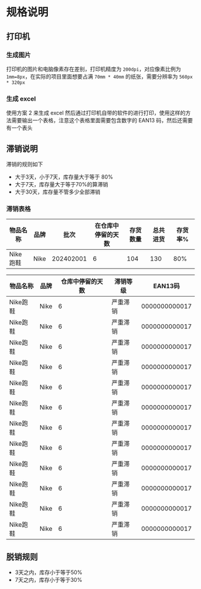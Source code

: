 # 规格说明

## 打印机

### 生成图片

打印机的图片和电脑像素存在差别，打印机精度为 `200dpi`，对应像素比例为 `1mm=8px`，在实际的项目里面想要占满 `70mm * 40mm` 的纸张，需要分辨率为 `560px * 320px`

### 生成 excel

使用方案 2 来生成 excel 然后通过打印机自带的软件的进行打印，使用这样的方法需要输出一个表格，注意这个表格里面需要包含数字的 EAN13 码，然后还需要有一个表头

## 滞销说明

滞销的规则如下

- 大于3天，小于7天，库存量大于等于 80%
- 大于7天，库存量大于等于70%的算滞销
- 大于30天，库存量不管多少全部滞销

### 滞销表格

| 物品名称 | 品牌 | 批次      | 在仓库中停留的天数 | 存货数量 | 总共进货 | 存货率% |
| -------- | ---- | --------- | ------------------ | -------- | -------- | ------- |
| Nike跑鞋 | Nike | 202402001 | 6                  | 104      | 130      | 80%     |



| 物品名称 | 品牌 | 仓库中停留的天数 | 滞销等级 | EAN13码       |
| -------- | ---- | ---------------- | -------- | ------------- |
| Nike跑鞋 | Nike | 6                | 严重滞销 | 0000000000017 |
| Nike跑鞋 | Nike | 6                | 严重滞销 | 0000000000017 |
| Nike跑鞋 | Nike | 6                | 严重滞销 | 0000000000017 |
| Nike跑鞋 | Nike | 6                | 严重滞销 | 0000000000017 |
| Nike跑鞋 | Nike | 6                | 严重滞销 | 0000000000017 |
| Nike跑鞋 | Nike | 6                | 严重滞销 | 0000000000017 |
| Nike跑鞋 | Nike | 6                | 严重滞销 | 0000000000017 |
| Nike跑鞋 | Nike | 6                | 严重滞销 | 0000000000017 |
| Nike跑鞋 | Nike | 6                | 严重滞销 | 0000000000017 |
| Nike跑鞋 | Nike | 6                | 严重滞销 | 0000000000017 |
| Nike跑鞋 | Nike | 6                | 严重滞销 | 0000000000017 |
| Nike跑鞋 | Nike | 6                | 严重滞销 | 0000000000017 |


## 脱销规则

- 3天之内，库存小于等于50%
- 7天之内，库存小于等于30%